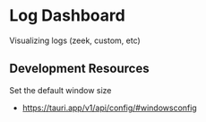 
# Log Dashboard

Visualizing logs (zeek, custom, etc)


## Development Resources

Set the default window size
- https://tauri.app/v1/api/config/#windowsconfig

